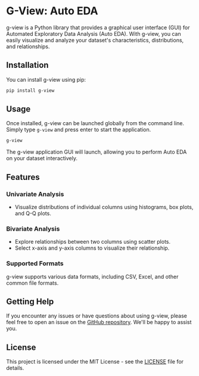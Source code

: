 # G-View: Auto EDA

g-view is a Python library that provides a graphical user interface (GUI) for Automated Exploratory Data Analysis (Auto EDA). With g-view, you can easily visualize and analyze your dataset's characteristics, distributions, and relationships.

## Installation

You can install g-view using pip:

```bash
pip install g-view
```

## Usage

Once installed, g-view can be launched globally from the command line. Simply type `g-view` and press enter to start the application.

```bash
g-view
```

The g-view application GUI will launch, allowing you to perform Auto EDA on your dataset interactively.

## Features

### Univariate Analysis

- Visualize distributions of individual columns using histograms, box plots, and Q-Q plots.

### Bivariate Analysis

- Explore relationships between two columns using scatter plots.
- Select x-axis and y-axis columns to visualize their relationship.

### Supported Formats

g-view supports various data formats, including CSV, Excel, and other common file formats.

## Getting Help

If you encounter any issues or have questions about using g-view, please feel free to open an issue on the [GitHub repository](https://github.com/gaurang157/g-view/). We'll be happy to assist you.

## License

This project is licensed under the MIT License - see the [LICENSE](https://opensource.org/license/mit) file for details.
